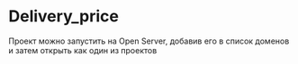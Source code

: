 # Delivery_price

Проект можно запустить на Open Server, добавив его в список доменов и затем открыть как один из проектов </br>
